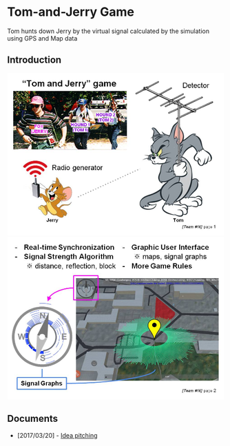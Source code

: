 # Tom-and-Jerry Game
Tom hunts down Jerry by the virtual signal calculated by the simulation using GPS and Map data

## Introduction
![alt tag](slide1.JPG)
![alt tag](slide2.JPG)

## Documents
* [2017/03/20] - [Idea pitching]([2017.3.20]_idea_pitching.pdf)

